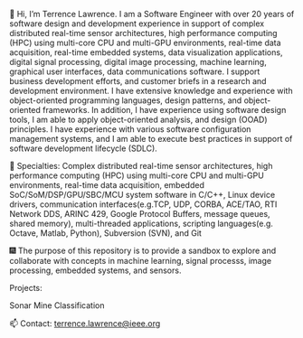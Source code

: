 👋 Hi, I’m Terrence Lawrence. I am a Software Engineer with over 20 years of software design and development 
experience in support of complex distributed real-time sensor architectures, high performance computing (HPC) using 
multi-core CPU and multi-GPU environments, real-time data acquisition, real-time embedded systems, data visualization 
applications, digital signal processing, digital image processing, machine learning, graphical user interfaces,
data communications software. I support business development efforts, and customer briefs in a research and development 
environment. I have extensive knowledge and experience with object-oriented programming languages, design patterns, 
and object-oriented frameworks. In addition, I have experience using software design tools, I am able to apply 
object-oriented analysis, and design (OOAD) principles. I have experience with various software configuration management systems, 
and I am able to execute best practices in support of software development lifecycle (SDLC).

👀 Specialties: Complex distributed real-time sensor architectures, high performance computing (HPC) using multi-core CPU and multi-GPU 
environments, real-time data acquisition, embedded SoC/SoM/DSP/GPU/SBC/MCU system software in C/C++, Linux device drivers, 
communication interfaces(e.g.TCP, UDP, CORBA, ACE/TAO, RTI Network DDS, ARINC 429, Google Protocol Buffers, message queues, 
shared memory), multi-threaded applications, scripting languages(e.g. Octave, Matlab, Python), Subversion (SVN), and Git

🎆 The purpose of this repository is to provide a sandbox to explore and collaborate with concepts in machine learning,
signal processs, image processing, embedded systems, and sensors.

Projects:

Sonar Mine Classification


📫 Contact: terrence.lawrence@ieee.org

<!---
lawrenceta/lawrenceta is a ✨ special ✨ repository because its `README.md` (this file) appears on your GitHub profile.
You can click the Preview link to take a look at your changes.
--->

